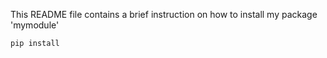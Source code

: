 This README file contains a brief instruction on how to install my package 'mymodule'
```!.sh
pip install
```
